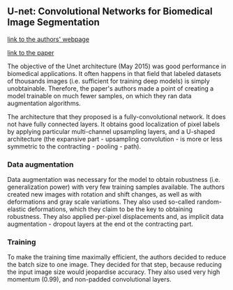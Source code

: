 ## U-net: Convolutional Networks for Biomedical Image Segmentation

[link to the authors' webpage](http://lmb.informatik.uni-freiburg.de/)

[link to the paper](https://arxiv.org/pdf/1505.04597.pdf)

The objective of the Unet architecture (May 2015) was good performance in biomedical applications. It often happens in that field that labeled datasets of thousands images (i.e. sufficient for training deep models) is simply unobtainable. Therefore, the paper's authors made a point of creating a model trainable on much fewer samples, on which they ran data augmentation algorithms. 

The architecture that they proposed is a fully-convolutional network. It does not have fully connected layers. It obtains good localization of pixel labels by applying particular multi-channel upsampling layers, and a U-shaped architecture (the expansive part - upsampling convolution - is more or less symmetric to the contracting - pooling - path).

### Data augmentation
Data augmentation was necessary for the model to obtain robustness (i.e. generalization power) with very few training samples available. The authors created new images with rotation and shift changes, as well as with deformations and gray scale variations. They also used so-called random-elastic deformations, which they claim to be the key to obtaining robustness. They also applied per-pixel displacements and, as implicit data augmentation - dropout layers at the end ot the contracting part.

### Training
To make the training time maximally efficient, the authors decided to reduce the batch size to one image. They decided for that step, because reducing the input image size would jeopardise accuracy. They also used very high momentum (0.99), and non-padded convolutional layers.
